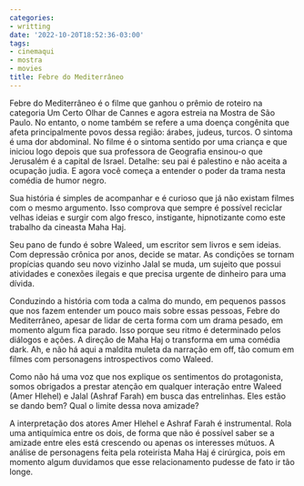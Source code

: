 ```yaml
---
categories:
- writting
date: '2022-10-20T18:52:36-03:00'
tags:
- cinemaqui
- mostra
- movies
title: Febre do Mediterrâneo
---
```


Febre do Mediterrâneo é o filme que ganhou o prêmio de roteiro na categoria Um Certo Olhar de Cannes e agora estreia na Mostra de São Paulo. No entanto, o nome também se refere a uma doença congênita que afeta principalmente povos dessa região: árabes, judeus, turcos. O sintoma é uma dor abdominal. No filme é o sintoma sentido por uma criança e que iniciou logo depois que sua professora de Geografia ensinou-o que Jerusalém é a capital de Israel. Detalhe: seu pai é palestino e não aceita a ocupação judia. E agora você começa a entender o poder da trama nesta comédia de humor negro.

Sua história é simples de acompanhar e é curioso que já não existam filmes com o mesmo argumento. Isso comprova que sempre é possível reciclar velhas ideias e surgir com algo fresco, instigante, hipnotizante como este trabalho da cineasta Maha Haj.

Seu pano de fundo é sobre Waleed, um escritor sem livros e sem ideias. Com depressão crônica por anos, decide se matar. As condições se tornam propícias quando seu novo vizinho Jalal se muda, um sujeito que possui atividades e conexões ilegais e que precisa urgente de dinheiro para uma dívida.

Conduzindo a história com toda a calma do mundo, em pequenos passos que nos fazem entender um pouco mais sobre essas pessoas, Febre do Mediterrâneo, apesar de lidar de certa forma com um drama pesado, em momento algum fica parado. Isso porque seu ritmo é determinado pelos diálogos e ações. A direção de Maha Haj o transforma em uma comédia dark. Ah, e não há aqui a maldita muleta da narração em off, tão comum em filmes com personagens introspectivos como Waleed.

Como não há uma voz que nos explique os sentimentos do protagonista, somos obrigados a prestar atenção em qualquer interação entre Waleed (Amer Hlehel) e Jalal (Ashraf Farah) em busca das entrelinhas. Eles estão se dando bem? Qual o limite dessa nova amizade?

A interpretação dos atores Amer Hlehel e Ashraf Farah é instrumental. Rola uma antiquímica entre os dois, de forma que não é possível saber se a amizade entre eles está crescendo ou apenas os interesses mútuos. A análise de personagens feita pela roteirista Maha Haj é cirúrgica, pois em momento algum duvidamos que esse relacionamento pudesse de fato ir tão longe.